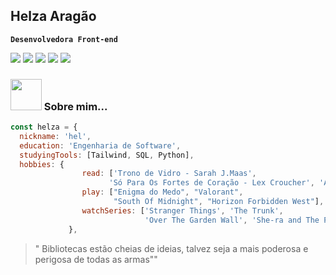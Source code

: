 ## Helza Aragão

**`Desenvolvedora Front-end`**

<div>
  <img src="https://img.shields.io/badge/React-20232A?style=for-the-badge&logo=react&logoColor=61DAFB"/>
  <img src="https://img.shields.io/badge/TypeScript-007ACC?style=for-the-badge&logo=typescript&logoColor=white"/>
  <img src="https://img.shields.io/badge/styled--components-DB7093?style=for-the-badge&logo=styled-components&logoColor=white"/>
  <img src="https://img.shields.io/badge/Tailwind_CSS-38B2AC?style=for-the-badge&logo=tailwind-css&logoColor=white"/>
  <img src="https://img.shields.io/badge/JavaScript-F7DF1E?style=for-the-badge&logo=javascript&logoColor=black"/>
</div>

### <img src="https://media.giphy.com/media/VgCDAzcKvsR6OM0uWg/giphy.gif" width="50"> Sobre mim...

```javascript
const helza = {
  nickname: 'hel',
  education: 'Engenharia de Software',
  studyingTools: [Tailwind, SQL, Python],
  hobbies: {
                read: ['Trono de Vidro - Sarah J.Maas',
                      'Só Para Os Fortes de Coração - Lex Croucher', 'A Casa No Mar Cerúleo - TJ Klune'],
                play: ["Enigma do Medo", "Valorant",
                       "South Of Midnight", "Horizon Forbidden West"],
                watchSeries: ['Stranger Things', 'The Trunk',
                              'Over The Garden Wall', 'She-ra and The Princesses of Power']
             },
```


> " Bibliotecas estão cheias de ideias, talvez seja a mais poderosa e perigosa de todas as armas""
      

<!--
Conheci o mundo da tecnologia através de causas sociais como o Reprograma.

**helzaaragao/Helzaaragao** is a ✨ _special_ ✨ repository because its `README.md` (this file) appears on your GitHub profile.

Here are some ideas to get you started:

- 🔭 I’m currently working on ...
- 🌱 I’m currently learning ...
- 👯 I’m looking to collaborate on ...
- 🤔 I’m looking for help with ...
- 💬 Ask me about ...
- 📫 How to reach me: ...
- 😄 Pronouns: ...
- ⚡ Fun fact: ...
-->


